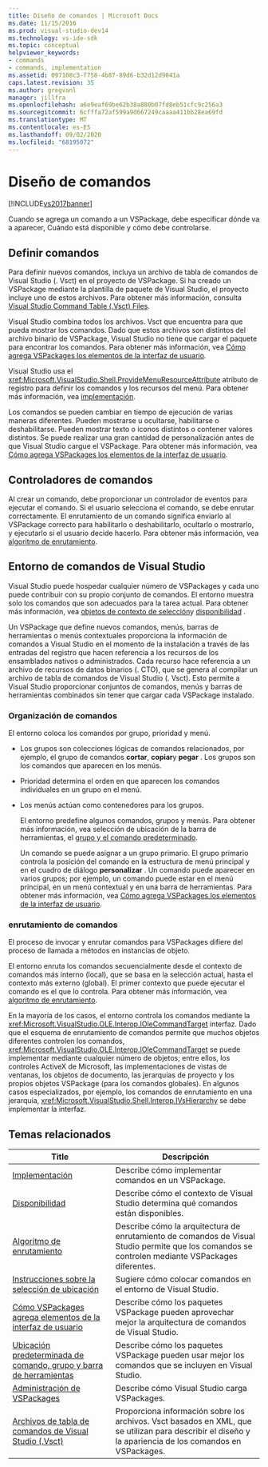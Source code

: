 ```yaml
---
title: Diseño de comandos | Microsoft Docs
ms.date: 11/15/2016
ms.prod: visual-studio-dev14
ms.technology: vs-ide-sdk
ms.topic: conceptual
helpviewer_keywords:
- commands
- commands, implementation
ms.assetid: 097108c3-f758-4b87-89d6-b32d12d9041a
caps.latest.revision: 35
ms.author: gregvanl
manager: jillfra
ms.openlocfilehash: a6e9eaf69be62b38a880b07fd8eb51cfc9c256a3
ms.sourcegitcommit: 6cfffa72af599a9d667249caaaa411bb28ea69fd
ms.translationtype: MT
ms.contentlocale: es-ES
ms.lasthandoff: 09/02/2020
ms.locfileid: "68195072"
---
```

# <a name="command-design"></a>Diseño de comandos
[!INCLUDE[vs2017banner](../../includes/vs2017banner.md)]

Cuando se agrega un comando a un VSPackage, debe especificar dónde va a aparecer, Cuándo está disponible y cómo debe controlarse.  
  
## <a name="defining-commands"></a>Definir comandos  
 Para definir nuevos comandos, incluya un archivo de tabla de comandos de Visual Studio (. Vsct) en el proyecto de VSPackage. Si ha creado un VSPackage mediante la plantilla de paquete de Visual Studio, el proyecto incluye uno de estos archivos. Para obtener más información, consulta [Visual Studio Command Table (.Vsct) Files](../../extensibility/internals/visual-studio-command-table-dot-vsct-files.md).  
  
 Visual Studio combina todos los archivos. Vsct que encuentra para que pueda mostrar los comandos. Dado que estos archivos son distintos del archivo binario de VSPackage, Visual Studio no tiene que cargar el paquete para encontrar los comandos. Para obtener más información, vea [Cómo agrega VSPackages los elementos de la interfaz de usuario](../../extensibility/internals/how-vspackages-add-user-interface-elements.md).  
  
 Visual Studio usa el <xref:Microsoft.VisualStudio.Shell.ProvideMenuResourceAttribute> atributo de registro para definir los comandos y los recursos del menú. Para obtener más información, vea [implementación](../../extensibility/internals/command-implementation.md).  
  
 Los comandos se pueden cambiar en tiempo de ejecución de varias maneras diferentes. Pueden mostrarse u ocultarse, habilitarse o deshabilitarse. Pueden mostrar texto o iconos distintos o contener valores distintos. Se puede realizar una gran cantidad de personalización antes de que Visual Studio cargue el VSPackage. Para obtener más información, vea [Cómo agrega VSPackages los elementos de la interfaz de usuario](../../extensibility/internals/how-vspackages-add-user-interface-elements.md).  
  
## <a name="command-handlers"></a>Controladores de comandos  
 Al crear un comando, debe proporcionar un controlador de eventos para ejecutar el comando. Si el usuario selecciona el comando, se debe enrutar correctamente. El enrutamiento de un comando significa enviarlo al VSPackage correcto para habilitarlo o deshabilitarlo, ocultarlo o mostrarlo, y ejecutarlo si el usuario decide hacerlo. Para obtener más información, vea [algoritmo de enrutamiento](../../extensibility/internals/command-routing-algorithm.md).  
  
## <a name="the-visual-studio-command-environment"></a>Entorno de comandos de Visual Studio  
 Visual Studio puede hospedar cualquier número de VSPackages y cada uno puede contribuir con su propio conjunto de comandos. El entorno muestra solo los comandos que son adecuados para la tarea actual. Para obtener más información, vea [objetos de contexto de selección](../../extensibility/internals/selection-context-objects.md)y [disponibilidad](../../extensibility/internals/command-availability.md) .  
  
 Un VSPackage que define nuevos comandos, menús, barras de herramientas o menús contextuales proporciona la información de comandos a Visual Studio en el momento de la instalación a través de las entradas del registro que hacen referencia a los recursos de los ensamblados nativos o administrados. Cada recurso hace referencia a un archivo de recursos de datos binarios (. CTO), que se genera al compilar un archivo de tabla de comandos de Visual Studio (. Vsct). Esto permite a Visual Studio proporcionar conjuntos de comandos, menús y barras de herramientas combinados sin tener que cargar cada VSPackage instalado.  
  
### <a name="command-organization"></a>Organización de comandos  
 El entorno coloca los comandos por grupo, prioridad y menú.  
  
- Los grupos son colecciones lógicas de comandos relacionados, por ejemplo, el grupo de comandos **cortar**, **copiar**y **pegar** . Los grupos son los comandos que aparecen en los menús.  
  
- Prioridad determina el orden en que aparecen los comandos individuales en un grupo en el menú.  
  
- Los menús actúan como contenedores para los grupos.  
  
  El entorno predefine algunos comandos, grupos y menús. Para obtener más información, vea selección de ubicación de la barra de herramientas, el [grupo y el comando predeterminado](../../extensibility/internals/default-command-group-and-toolbar-placement.md).  
  
  Un comando se puede asignar a un grupo primario. El grupo primario controla la posición del comando en la estructura de menú principal y en el cuadro de diálogo **personalizar** . Un comando puede aparecer en varios grupos; por ejemplo, un comando puede estar en el menú principal, en un menú contextual y en una barra de herramientas. Para obtener más información, vea [Cómo agrega VSPackages los elementos de la interfaz de usuario](../../extensibility/internals/how-vspackages-add-user-interface-elements.md).  
  
### <a name="command-routing"></a>enrutamiento de comandos  
 El proceso de invocar y enrutar comandos para VSPackages difiere del proceso de llamada a métodos en instancias de objeto.  
  
 El entorno enruta los comandos secuencialmente desde el contexto de comandos más interno (local), que se basa en la selección actual, hasta el contexto más externo (global). El primer contexto que puede ejecutar el comando es el que lo controla. Para obtener más información, vea [algoritmo de enrutamiento](../../extensibility/internals/command-routing-algorithm.md).  
  
 En la mayoría de los casos, el entorno controla los comandos mediante la <xref:Microsoft.VisualStudio.OLE.Interop.IOleCommandTarget> interfaz. Dado que el esquema de enrutamiento de comandos permite que muchos objetos diferentes controlen los comandos, <xref:Microsoft.VisualStudio.OLE.Interop.IOleCommandTarget> se puede implementar mediante cualquier número de objetos; entre ellos, los controles ActiveX de Microsoft, las implementaciones de vistas de ventanas, los objetos de documento, las jerarquías de proyecto y los propios objetos VSPackage (para los comandos globales). En algunos casos especializados, por ejemplo, los comandos de enrutamiento en una jerarquía, <xref:Microsoft.VisualStudio.Shell.Interop.IVsHierarchy> se debe implementar la interfaz.  
  
## <a name="related-topics"></a>Temas relacionados  
  
|Title|Descripción|  
|-----------|-----------------|  
|[Implementación](../../extensibility/internals/command-implementation.md)|Describe cómo implementar comandos en un VSPackage.|  
|[Disponibilidad](../../extensibility/internals/command-availability.md)|Describe cómo el contexto de Visual Studio determina qué comandos están disponibles.|  
|[Algoritmo de enrutamiento](../../extensibility/internals/command-routing-algorithm.md)|Describe cómo la arquitectura de enrutamiento de comandos de Visual Studio permite que los comandos se controlen mediante VSPackages diferentes.|  
|[Instrucciones sobre la selección de ubicación](../../extensibility/internals/command-placement-guidelines.md)|Sugiere cómo colocar comandos en el entorno de Visual Studio.|  
|[Cómo VSPackages agrega elementos de la interfaz de usuario](../../extensibility/internals/how-vspackages-add-user-interface-elements.md)|Describe cómo los paquetes VSPackage pueden aprovechar mejor la arquitectura de comandos de Visual Studio.|  
|[Ubicación predeterminada de comando, grupo y barra de herramientas](../../extensibility/internals/default-command-group-and-toolbar-placement.md)|Describe cómo los paquetes VSPackage pueden usar mejor los comandos que se incluyen en Visual Studio.|  
|[Administración de VSPackages](../../extensibility/managing-vspackages.md)|Describe cómo Visual Studio carga VSPackages.|  
|[Archivos de tabla de comandos de Visual Studio (.Vsct)](../../extensibility/internals/visual-studio-command-table-dot-vsct-files.md)|Proporciona información sobre los archivos. Vsct basados en XML, que se utilizan para describir el diseño y la apariencia de los comandos en VSPackages.|
